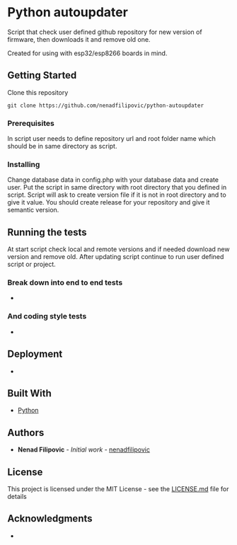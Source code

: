 # Python autoupdater

Script that check user defined github repository for new version of firmware, then downloads it and remove old one.

Created for using with esp32/esp8266 boards in mind.

## Getting Started

Clone this repository

```
git clone https://github.com/nenadfilipovic/python-autoupdater
```

### Prerequisites

In script user needs to define repository url and root folder name which should be in same directory as script.

### Installing

Change database data in config.php with your database data and create user.
Put the script in same directory with root directory that you defined in script. Script will ask to create version file if it is not in root directory and to give it value. You should create release for your repository and give it semantic version.

## Running the tests

At start script check local and remote versions and if needed download new version and remove old. After updating script continue to run user defined script or project.

### Break down into end to end tests

-

### And coding style tests

-

## Deployment

-

## Built With

* [Python](https://www.python.org/)

## Authors

* **Nenad Filipovic** - *Initial work* - [nenadfilipovic](https://github.com/nenadfilipovic)

## License

This project is licensed under the MIT License - see the [LICENSE.md](LICENSE.md) file for details

## Acknowledgments

-
